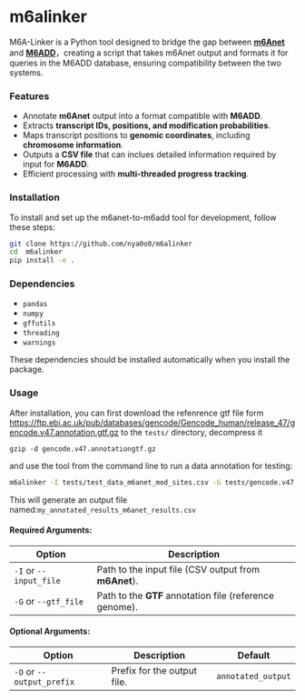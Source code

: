 # m6alinker

M6A-Linker is a Python tool designed to bridge the gap between [**m6Anet**](https://m6anet.readthedocs.io/en/latest/) and [**M6ADD**](http://m6add.edbc.org/)，creating a script that takes m6Anet output and formats it for queries in the M6ADD database, ensuring compatibility between the two systems.

### Features

- Annotate **m6Anet** output into a format compatible with **M6ADD**.
- Extracts **transcript IDs, positions, and modification probabilities**.
- Maps transcript positions to **genomic coordinates**, including **chromosome information**.
- Outputs a **CSV file** that can inclues detailed information required by input for **M6ADD**.
- Efficient processing with **multi-threaded progress tracking**.

### Installation

To install and set up the m6anet-to-m6add tool for development, follow these steps:

```bash
git clone https://github.com/nya0o0/m6alinker
cd  m6alinker
pip install -e .
```

### Dependencies
- `pandas`
- `numpy`
- `gffutils`
- `threading`
- `warnings`

These dependencies should be installed automatically when you install the package.

### Usage

After installation, you can first download the refenrence gtf file form https://ftp.ebi.ac.uk/pub/databases/gencode/Gencode_human/release_47/gencode.v47.annotation.gtf.gz to the `tests/` directory, decompress it 

```
gzip -d gencode.v47.annotationgtf.gz
```

and use the tool from the command line to run a data annotation for testing:

```bash
m6alinker -I tests/test_data_m6anet_mod_sites.csv -G tests/gencode.v47.annotation.gtf -O output_perfix
```

This will generate an output file named:`my_annotated_results_m6anet_results.csv`

#### Required Arguments:
| Option | Description |
|---------|-------------|
| `-I` or `--input_file` | Path to the input file (CSV output from **m6Anet**). |
| `-G` or `--gtf_file` | Path to the **GTF** annotation file (reference genome). |

#### Optional Arguments:
| Option | Description | Default |
|---------|-------------|---------|
| `-O` or `--output_prefix` | Prefix for the output file. | `annotated_output` |

